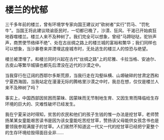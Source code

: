 # 楼兰的忧郁

三千多年前的楼兰，曾有环境学专家向国王建议对"砍树者"实行"罚马、"罚牝牛"。当国王将此建议晓谕臣民时，一切都已晚了，沙漠、狂风、干渴已开始疯狂地吞噬楼兰。楼兰人来不及种树了。我们完全可以想象，曾经"马蹄哒哒，驼铃声声，商贾使节络绎不绝"、处在古丝绸之路上的楼兰城的富裕和繁华；我们同样也可以想象，当沙暴卷来并湮埋这座城市时，无处逃生的楼兰人的惊恐与绝望。 

楼兰被湮埋了。和楼兰同时兴起在古代"丝绸之路"上的尼雅、卡拉当格、安迪尔、古皮山等繁华城镇也都先后湮没在近代的沙漠之中。 

当我穿行在辽阔的西鄂尔多斯荒原，当我行走在沟壑纵横、山塬破碎的甘肃定西和宁夏西海固，当我站定在漫漫无际的腾格里沙漠之中时，我总在想，仅仅是楼兰人来不及种树了吗？ 

事实上，中国西部因贫困而蒙昧、因蒙昧而无节制地生育、又因生育而降临给生存环境的巨大的、灾难性破坏已经发生。 

我在宁夏采访时得知，贫苦的农民和他们的孩子生钱的惟一办法是挖甘草，老师赞扬某某女童能艰苦读书是因为该女童能吃苦挖甘草，赞扬该父母能供女孩念书也是要领我参观满屋子的甘草。人们居然不知道这一代又一代的挖甘草已经把宁夏整个的生存环境给毁得面目全非……
 